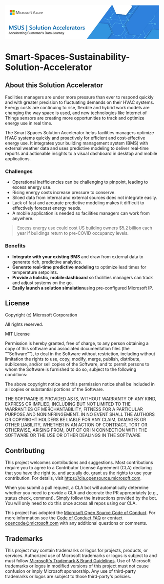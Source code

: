 ![MSUS Solution Accelerator](./images/SABanner.png)

# Smart-Spaces-Sustainability-Solution-Accelerator

## About this Solution Accelerator

Facilities managers are under more pressure than ever to respond quickly and with greater precision to fluctuating demands on their HVAC systems. Energy costs are continuing to rise, flexible and hybrid work models are changing the way space is used, and new technologies like Internet of Things sensors are creating more opportunities to track and optimize energy use in real time.

The Smart Spaces Solution Accelerator helps facilities managers optimize HVAC systems quickly and proactively for efficient and cost-effective energy use. It integrates your building management system (BMS) with external weather data and uses predictive modeling to deliver real-time reports and actionable insights to a visual dashboard in desktop and mobile applications.

### Challenges

* Operational inefficiencies can be challenging to pinpoint, leading to excess energy use.
* Rising energy costs increase pressure to conserve.
* Siloed data from internal and external sources does not integrate easily.
* Lack of fast and accurate predictive modeling makes it difficult to effectively forecast energy needs.
* A mobile application is needed so facilities managers can work from anywhere.

> Excess energy use could cost US building owners $5.2 billion each year if buildings return to pre-COVID occupancy levels.

### Benefits

* **Integrate with your existing BMS** and draw from external data to generate rich, predictive analytics.
* **Generate real-time predictive modeling** to optimize lead times for temperature setpoints.
* **Provide a holistic, mobile dashboard** so facilities managers can track and adjust systems on the go.
* **Easily launch a solution simulation**using pre-configured Microsoft IP.


## License
Copyright (c) Microsoft Corporation

All rights reserved.

MIT License

Permission is hereby granted, free of charge, to any person obtaining a copy of this software and associated documentation files (the ""Software""), to deal in the Software without restriction, including without limitation the rights to use, copy, modify, merge, publish, distribute, sublicense, and/or sell copies of the Software, and to permit persons to whom the Software is furnished to do so, subject to the following conditions:

The above copyright notice and this permission notice shall be included in all copies or substantial portions of the Software.

THE SOFTWARE IS PROVIDED AS IS, WITHOUT WARRANTY OF ANY KIND, EXPRESS OR IMPLIED, INCLUDING BUT NOT LIMITED TO THE WARRANTIES OF MERCHANTABILITY, FITNESS FOR A PARTICULAR PURPOSE AND NONINFRINGEMENT. IN NO EVENT SHALL THE AUTHORS OR COPYRIGHT HOLDERS BE LIABLE FOR ANY CLAIM, DAMAGES OR OTHER LIABILITY, WHETHER IN AN ACTION OF CONTRACT, TORT OR OTHERWISE, ARISING FROM, OUT OF OR IN CONNECTION WITH THE SOFTWARE OR THE USE OR OTHER DEALINGS IN THE SOFTWARE


## Contributing

This project welcomes contributions and suggestions.  Most contributions require you to agree to a
Contributor License Agreement (CLA) declaring that you have the right to, and actually do, grant us
the rights to use your contribution. For details, visit https://cla.opensource.microsoft.com.

When you submit a pull request, a CLA bot will automatically determine whether you need to provide
a CLA and decorate the PR appropriately (e.g., status check, comment). Simply follow the instructions
provided by the bot. You will only need to do this once across all repos using our CLA.

This project has adopted the [Microsoft Open Source Code of Conduct](https://opensource.microsoft.com/codeofconduct/).
For more information see the [Code of Conduct FAQ](https://opensource.microsoft.com/codeofconduct/faq/) or
contact [opencode@microsoft.com](mailto:opencode@microsoft.com) with any additional questions or comments.

## Trademarks

This project may contain trademarks or logos for projects, products, or services. Authorized use of Microsoft 
trademarks or logos is subject to and must follow 
[Microsoft's Trademark & Brand Guidelines](https://www.microsoft.com/en-us/legal/intellectualproperty/trademarks/usage/general).
Use of Microsoft trademarks or logos in modified versions of this project must not cause confusion or imply Microsoft sponsorship.
Any use of third-party trademarks or logos are subject to those third-party's policies.

